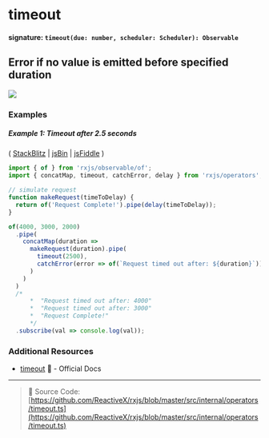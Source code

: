 # timeout

#### signature: `timeout(due: number, scheduler: Scheduler): Observable`

## Error if no value is emitted before specified duration

<div class="ua-ad"><a href="https://ultimateangular.com/?ref=76683_kee7y7vk"><img src="https://ultimateangular.com/assets/img/banners/ua-leader.svg"></a></div>

### Examples

##### Example 1: Timeout after 2.5 seconds

(
[StackBlitz](https://stackblitz.com/edit/typescript-gl1hhr?file=index.ts&devtoolsheight=100)
| [jsBin](http://jsbin.com/gonakiniho/edit?js,console) |
[jsFiddle](https://jsfiddle.net/btroncone/nr4e1ofy/1/) )

```js
import { of } from 'rxjs/observable/of';
import { concatMap, timeout, catchError, delay } from 'rxjs/operators';

// simulate request
function makeRequest(timeToDelay) {
  return of('Request Complete!').pipe(delay(timeToDelay));
}

of(4000, 3000, 2000)
  .pipe(
    concatMap(duration =>
      makeRequest(duration).pipe(
        timeout(2500),
        catchError(error => of(`Request timed out after: ${duration}`))
      )
    )
  )
  /*
      *  "Request timed out after: 4000"
      *  "Request timed out after: 3000"
      *  "Request Complete!"
      */
  .subscribe(val => console.log(val));
```

### Additional Resources

* [timeout](https://github.com/Reactive-Extensions/RxJS/blob/master/doc/api/core/operators/timeout.md)
  :newspaper: - Official Docs

---

> :file_folder: Source Code:
> [https://github.com/ReactiveX/rxjs/blob/master/src/internal/operators/timeout.ts](https://github.com/ReactiveX/rxjs/blob/master/src/internal/operators/timeout.ts)
